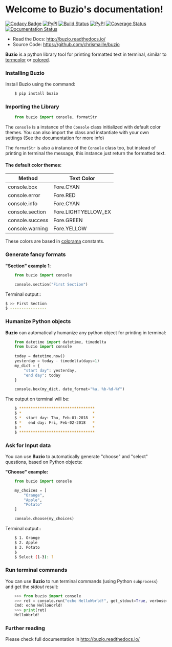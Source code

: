 Welcome to Buzio's documentation!
=================================

[![Codacy Badge](https://api.codacy.com/project/badge/Grade/ef794e9be1c641848981be696fda9685)](https://www.codacy.com/app/chrismaille/buzio?utm_source=github.com&utm_medium=referral&utm_content=chrismaille/buzio&utm_campaign=badger)
[![PyPI](https://img.shields.io/pypi/v/nine.svg)](https://pypi.python.org/pypi/buzio)
[![Build Status](https://travis-ci.org/chrismaille/buzio.svg?branch=master)](https://travis-ci.org/chrismaille/buzio)
[![PyPI](https://img.shields.io/pypi/pyversions/buzio.svg)](https://pypi.python.org/pypi/buzio)
[![Coverage Status](https://coveralls.io/repos/github/chrismaille/buzio/badge.svg?branch=master)](https://coveralls.io/github/chrismaille/buzio?branch=master)
[![Documentation Status](https://readthedocs.org/projects/buzio/badge/?version=latest)](http://buzio.readthedocs.io/en/latest/?badge=latest)

* Read the Docs: http://buzio.readthedocs.io/
* Source Code: https://github.com/chrismaille/buzio

**Buzio** is a python library tool for printing formatted text in terminal, similar to [termcolor](https://pypi.python.org/pypi/termcolor) or [colored](https://pypi.python.org/pypi/colored).

### Installing Buzio

Install Buzio using the command:

```bash
    $ pip install buzio
```

### Importing the Library

```python
    from buzio import console, formatStr
```

The `console` is a instance of the `Console` class initialized with default color themes. You can also import the class and instantiate with your own settings (See the documentation for more info)

The `formatStr` is also a instance of the `Console` class too, but instead of printing in terminal the message, this instance just return the formatted text.

#### The default color themes:

|Method            | Text Color          |
|------------------|---------------------|
|console.box       |  Fore.CYAN          |
|console.error     |  Fore.RED           |
|console.info      |  Fore.CYAN          |
|console.section   |  Fore.LIGHTYELLOW_EX|
|console.success   |  Fore.GREEN         |
|console.warning   |  Fore.YELLOW        |

These colors are based in [colorama](https://pypi.python.org/pypi/colorama) constants.

### Generate fancy formats

**"Section" example 1**:

```python
    from buzio import console

    console.section("First Section")
```

Terminal output::

```bash
$ >> First Section
$ ----------------
```

### Humanize Python objects

**Buzio** can automatically humanize any python object for printing in terminal:

```python
    from datetime import datetime, timedelta
    from buzio import console
    
    today = datetime.now()
    yesterday = today - timedelta(days=1)
    my_dict = {
        "start day": yesterday,
        "end day": today
    }

    console.box(my_dict, date_format="%a, %b-%d-%Y")
```

The output on terminal will be:

```bash
    $ *********************************
    $ *                               *
    $ *  start day: Thu, Feb-01-2018  *
    $ *   end day: Fri, Feb-02-2018   *
    $ *                               *
    $ *********************************
```

### Ask for Input data

You can use **Buzio** to automatically generate "choose" and "select" questions, based on Python objects:

**"Choose" example:**

```python
    from buzio import console

    my_choices = [
        "Orange",
        "Apple",
        "Potato"
    ]

    console.choose(my_choices)
```

Terminal output::

```bash
    $ 1. Orange
    $ 2. Apple
    $ 3. Potato
    $ 
    $ Select (1-3): ?
```

### Run terminal commands

You can use **Buzio** to run terminal commands (using Python `subprocess`) and get the *stdout* result:

```python
    >>> from buzio import console
    >>> ret = console.run("echo HelloWorld!", get_stdout=True, verbose=True)
    Cmd: echo HelloWorld!
    >>> print(ret)
    HelloWorld!
```

### Further reading

Please check full documentation in http://buzio.readthedocs.io/
